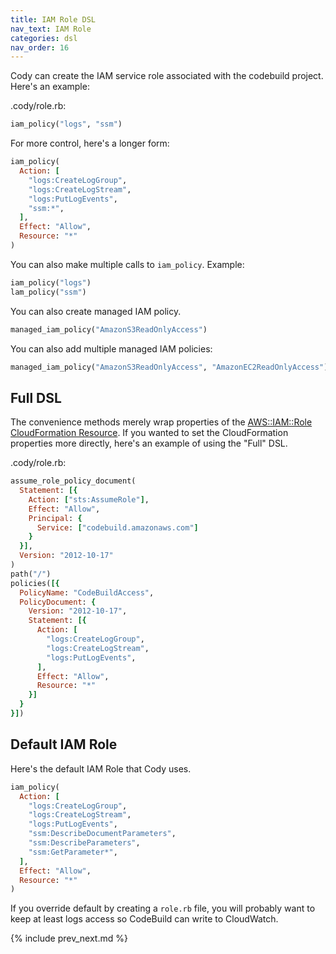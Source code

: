 ```yaml
---
title: IAM Role DSL
nav_text: IAM Role
categories: dsl
nav_order: 16
---
```


Cody can create the IAM service role associated with the codebuild project. Here's an example:

.cody/role.rb:

```ruby
iam_policy("logs", "ssm")
```

For more control, here's a longer form:

```ruby
iam_policy(
  Action: [
    "logs:CreateLogGroup",
    "logs:CreateLogStream",
    "logs:PutLogEvents",
    "ssm:*",
  ],
  Effect: "Allow",
  Resource: "*"
)
```

You can also make multiple calls to `iam_policy`. Example:

```ruby
iam_policy("logs")
lam_policy("ssm")
```

You can also create managed IAM policy.

```ruby
managed_iam_policy("AmazonS3ReadOnlyAccess")
```

You can also add multiple managed IAM policies:

```ruby
managed_iam_policy("AmazonS3ReadOnlyAccess", "AmazonEC2ReadOnlyAccess")
```

## Full DSL

The convenience methods merely wrap properties of the [AWS::IAM::Role
 CloudFormation Resource](https://docs.aws.amazon.com/AWSCloudFormation/latest/UserGuide/aws-resource-iam-role.html).  If you wanted to set the CloudFormation properties more directly, here's an example of using the "Full" DSL.

.cody/role.rb:

```ruby
assume_role_policy_document(
  Statement: [{
    Action: ["sts:AssumeRole"],
    Effect: "Allow",
    Principal: {
      Service: ["codebuild.amazonaws.com"]
    }
  }],
  Version: "2012-10-17"
)
path("/")
policies([{
  PolicyName: "CodeBuildAccess",
  PolicyDocument: {
    Version: "2012-10-17",
    Statement: [{
      Action: [
        "logs:CreateLogGroup",
        "logs:CreateLogStream",
        "logs:PutLogEvents",
      ],
      Effect: "Allow",
      Resource: "*"
    }]
  }
}])
```

## Default IAM Role

Here's the default IAM Role that Cody uses.

```ruby
iam_policy(
  Action: [
    "logs:CreateLogGroup",
    "logs:CreateLogStream",
    "logs:PutLogEvents",
    "ssm:DescribeDocumentParameters",
    "ssm:DescribeParameters",
    "ssm:GetParameter*",
  ],
  Effect: "Allow",
  Resource: "*"
)
```

If you override default by creating a `role.rb` file, you will probably want to keep at least logs access so CodeBuild can write to CloudWatch.

{% include prev_next.md %}
